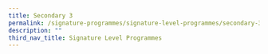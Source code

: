 ```yaml
---
title: Secondary 3
permalink: /signature-programmes/signature-level-programmes/secondary-3/
description: ""
third_nav_title: Signature Level Programmes
---
```

